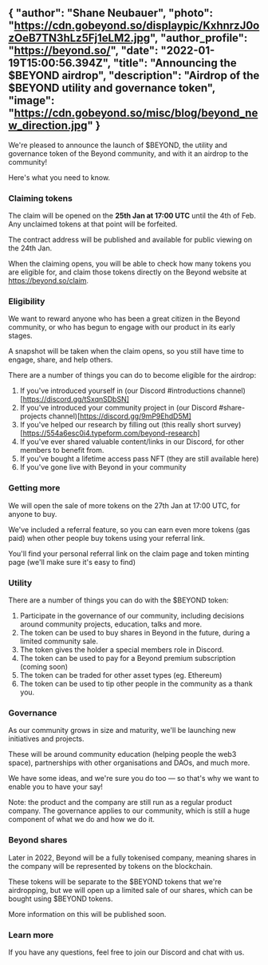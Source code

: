 {
  "author": "Shane Neubauer",
  "photo": "https://cdn.gobeyond.so/displaypic/KxhnrzJ0ozOeB7TN3hLz5Fj1eLM2.jpg",
  "author_profile": "https://beyond.so/",
  "date": "2022-01-19T15:00:56.394Z",
  "title": "Announcing the $BEYOND airdrop",
  "description": "Airdrop of the $BEYOND utility and governance token",
  "image": "https://cdn.gobeyond.so/misc/blog/beyond_new_direction.jpg"
}
---

We're pleased to announce the launch of $BEYOND, the utility and governance token of the Beyond community, and with it an airdrop to the community!

Here's what you need to know.

### Claiming tokens

The claim will be opened on the **25th Jan at 17:00 UTC** until the 4th of Feb. Any unclaimed tokens at that point will be forfeited.

The contract address will be published and available for public viewing on the 24th Jan.

When the claiming opens, you will be able to check how many tokens you are eligible for, and claim those tokens directly on the Beyond website at https://beyond.so/claim.

### Eligibility

We want to reward anyone who has been a great citizen in the Beyond community, or who has begun to engage with our product in its early stages.

A snapshot will be taken when the claim opens, so you still have time to engage, share, and help others.

There are a number of things you can do to become eligible for the airdrop:
1. If you've introduced yourself in (our Discord #introductions channel)[https://discord.gg/tSxqnSDbSN]
1. If you've introduced your community project in (our Discord #share-projects channel)[https://discord.gg/9mP9EhdD5M]
1. If you've helped our research by filling out (this really short survey)[https://554a6esc0i4.typeform.com/beyond-research]
1. If you've ever shared valuable content/links in our Discord, for other members to benefit from.
1. If you've bought a lifetime access pass NFT (they are still available here)
1. If you've gone live with Beyond in your community

### Getting more

We will open the sale of more tokens on the 27th Jan at 17:00 UTC, for anyone to buy.

We've included a referral feature, so you can earn even more tokens (gas paid) when other people buy tokens using your referral link.

You'll find your personal referral link on the claim page and token minting page (we'll make sure it's easy to find)

### Utility

There are a number of things you can do with the $BEYOND token:

1. Participate in the governance of our community, including decisions around community projects, education, talks and more.
1. The token can be used to buy shares in Beyond in the future, during a limited community sale.
1. The token gives the holder a special members role in Discord.
1. The token can be used to pay for a Beyond premium subscription (coming soon)
1. The token can be traded for other asset types (eg. Ethereum)
1. The token can be used to tip other people in the community as a thank you.

### Governance

As our community grows in size and maturity, we'll be launching new initiatives and projects.

These will be around community education (helping people the web3 space), partnerships with other organisations and DAOs, and much more.

We have some ideas, and we're sure you do too — so that's why we want to enable you to have your say!

Note: the product and the company are still run as a regular product company. The governance applies to our community, which is still a huge component of what we do and how we do it.

### Beyond shares

Later in 2022, Beyond will be a fully tokenised company, meaning shares in the company will be represented by tokens on the blockchain.

These tokens will be separate to the $BEYOND tokens that we're airdropping, but we will open up a limited sale of our shares, which can be bought using $BEYOND tokens.

More information on this will be published soon.

### Learn more

If you have any questions, feel free to join our Discord and chat with us.

